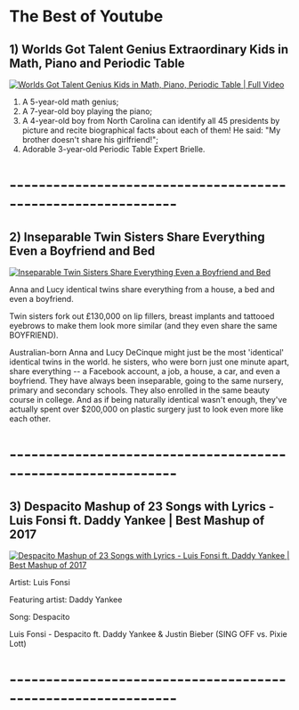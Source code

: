 # The Best of Youtube
## 1) Worlds Got Talent Genius Extraordinary Kids in Math, Piano and Periodic Table
[![Worlds Got Talent Genius Kids in Math, Piano, Periodic Table | Full Video](https://github.com/ClickTube/ClickTube/blob/master/ExtraOrdinaryKids_ClickTube.JPG?raw=true)](https://www.youtube.com/watch?v=RbNox4BJwl0 "Worlds Got Talent Genius Kids in Math, Piano, Periodic Table | Full Video")

1) A 5-year-old math genius;
2) A 7-year-old boy playing the piano;
3) A 4-year-old boy from North Carolina can identify all 45 presidents by picture and recite biographical facts about each of them! He said: "My brother doesn't share his girlfriend!";
4) Adorable 3-year-old Periodic Table Expert Brielle.


# -------------------------------------------------------------

## 2) Inseparable Twin Sisters Share Everything Even a Boyfriend and Bed
[![Inseparable Twin Sisters Share Everything Even a Boyfriend and Bed](https://github.com/ClickTube/ClickTube/blob/master/TwinSisters_ClickTube.JPG?raw=true)](https://www.youtube.com/watch?v=s_rCyqVqKlk "Inseparable Twin Sisters Share Everything Even a Boyfriend and Bed")

Anna and Lucy identical twins share everything from a house, a bed and even a boyfriend.

Twin sisters fork out £130,000 on lip fillers, breast implants and tattooed eyebrows to make them look more similar (and they even share the same BOYFRIEND).

Australian-born Anna and Lucy DeCinque might just be the most 'identical' identical twins in the world.
he sisters, who were born just one minute apart, share everything -- a Facebook account, a job, a house, a car, and even a boyfriend. They have always been inseparable, going to the same nursery, primary and secondary schools. They also enrolled in the same beauty course in college. And as if being naturally identical wasn't enough, they've actually spent over $200,000 on plastic surgery just to look even more like each other.


# -------------------------------------------------------------

## 3) Despacito Mashup of 23 Songs with Lyrics - Luis Fonsi ft. Daddy Yankee | Best Mashup of 2017
[![Despacito Mashup of 23 Songs with Lyrics - Luis Fonsi ft. Daddy Yankee | Best Mashup of 2017](https://github.com/ClickTube/ClickTube/blob/master/Despacito_ClickTube.JPG?raw=true)](https://www.youtube.com/watch?v=rdP_lCwGSe4 "Despacito Mashup of 23 Songs with Lyrics - Luis Fonsi ft. Daddy Yankee | Best Mashup of 2017")

Artist: Luis Fonsi

Featuring artist: Daddy Yankee

Song: Despacito


Luis Fonsi - Despacito ft. Daddy Yankee & Justin Bieber (SING OFF vs. Pixie Lott)


# -------------------------------------------------------------



